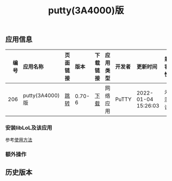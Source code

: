 ﻿---
id: 206
title: putty(3A4000)版
toc: true
weight: 206
---

## 应用信息 
|   编号 | 应用名称           | 页面链接                                       | 版本     | 下载链接                                                                  | 应用类型   | 开发者   | 更新时间                | 兼容性   | liblol版本   |
|-----:|:---------------|:-------------------------------------------|:-------|:----------------------------------------------------------------------|:-------|:------|:--------------------|:------|:-----------|
|  206 | putty(3A4000)版 | [跳转](http://app.loongapps.cn/#/detail/206) | 0.70-6 | [下载](http://113.24.212.22:8090/upload/file/putty_0.70-6_mips64el.deb) | 网络应用   | PuTTY | 2022-01-04 15:26:03 | 未测试   | 最新         |
### 安装libLoL及该应用 
参考[使用方法](/docs/usage) 
### 额外操作 


## 历史版本 
 